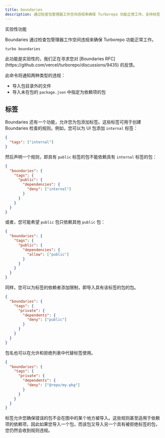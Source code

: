 ```yaml
---
title: boundaries
description: 通过检查包管理器工作空间违规来确保 Turborepo 功能正常工作，支持标签和依赖规则配置
---
```




<ExperimentalBadge>实验性功能</ExperimentalBadge>

Boundaries 通过检查包管理器工作空间违规来确保 Turborepo 功能正常工作。

```bash title="Terminal"
turbo boundaries
```

<Callout title="Boundaries RFC">
  此功能是实验性的，我们正在寻求您对 [Boundaries RFC](https://github.com/vercel/turborepo/discussions/9435) 的反馈。
</Callout>

此命令将通知两种类型的违规：

- 导入包目录外的文件
- 导入未在包的 `package.json` 中指定为依赖项的包

## 标签

Boundaries 还有一个功能，允许您为包添加标签。这些标签可用于创建 Boundaries 检查的规则。例如，您可以为 UI 包添加 `internal` 标签：

```json title="./packages/ui/turbo.json"
{
  "tags": ["internal"]
}
```

然后声明一个规则，即具有 `public` 标签的包不能依赖具有 `internal` 标签的包：

```json title="./turbo.json"
{
  "boundaries": {
    "tags": {
      "public": {
        "dependencies": {
          "deny": ["internal"]
        }
      }
    }
  }
}
```

或者，您可能希望 `public` 包只依赖其他 `public` 包：

```json title="turbo.json"
{
  "boundaries": {
    "tags": {
      "public": {
        "dependencies": {
          "allow": ["public"]
        }
      }
    }
  }
}
```

同样，您可以为标签的依赖者添加限制，即导入具有该标签的包的包。

```json title="turbo.json"
{
  "boundaries": {
    "tags": {
      "private": {
        "dependents": {
          "deny": ["public"]
        }
      }
    }
  }
}
```

包名也可以在允许和拒绝列表中代替标签使用。

```json title="turbo.json"
{
  "boundaries": {
    "tags": {
      "private": {
        "dependents": {
          "deny": ["@repo/my-pkg"]
        }
      }
    }
  }
}
```

标签允许您确保错误的包不会在图中的某个地方被导入。这些规则甚至适用于依赖项的依赖项，因此如果您导入一个包，而该包又导入另一个具有被拒绝标签的包，您仍然会收到规则违规。

